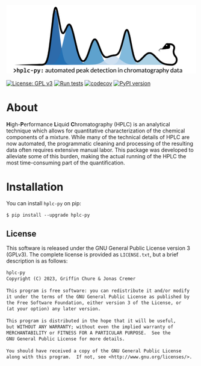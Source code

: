 ![](docs/source/_static/homepage_logo.png)

[![License: GPL v3](https://img.shields.io/badge/License-GPLv3-blue.svg)](https://www.gnu.org/licenses/gpl-3.0)
[![Run tests](https://github.com/cremerlab/hplc-py/actions/workflows/pytest.yaml/badge.svg)](https://github.com/cremerlab/hplc-py/actions/workflows/pytest.yaml)
[![codecov](https://codecov.io/gh/cremerlab/hplc-py/branch/main/graph/badge.svg?token=WXL50JVR6C)](https://codecov.io/gh/cremerlab/hplc-py)
[![PyPI version](https://badge.fury.io/py/hplc-py.svg)](https://badge.fury.io/py/hplc-py)
# About

**H**igh-**P**erformance **L**iquid **C**hromatography (HPLC) is an analytical
technique which allows for quantitative characterization of the chemical
components of a mixture. While many of the technical details of HPLC are now
automated, the programmatic cleaning and processing of the resulting data often requires extensive manual labor. This package was
developed to alleviate some of this burden, making the actual running of the
HPLC the most time-consuming part of the quantification. 

# Installation

You can install `hplc-py` on pip:

```
$ pip install --upgrade hplc-py
``` 

## License
This software is released under the GNU General Public License version 3 (GPLv3). The complete license is provided as `LICENSE.txt`, but a brief description is as follows:

```
hplc-py
Copyright (C) 2023, Griffin Chure & Jonas Cremer

This program is free software: you can redistribute it and/or modify
it under the terms of the GNU General Public License as published by
the Free Software Foundation, either version 3 of the License, or
(at your option) any later version.

This program is distributed in the hope that it will be useful,
but WITHOUT ANY WARRANTY; without even the implied warranty of
MERCHANTABILITY or FITNESS FOR A PARTICULAR PURPOSE.  See the
GNU General Public License for more details.

You should have received a copy of the GNU General Public License
along with this program.  If not, see <http://www.gnu.org/licenses/>.
```